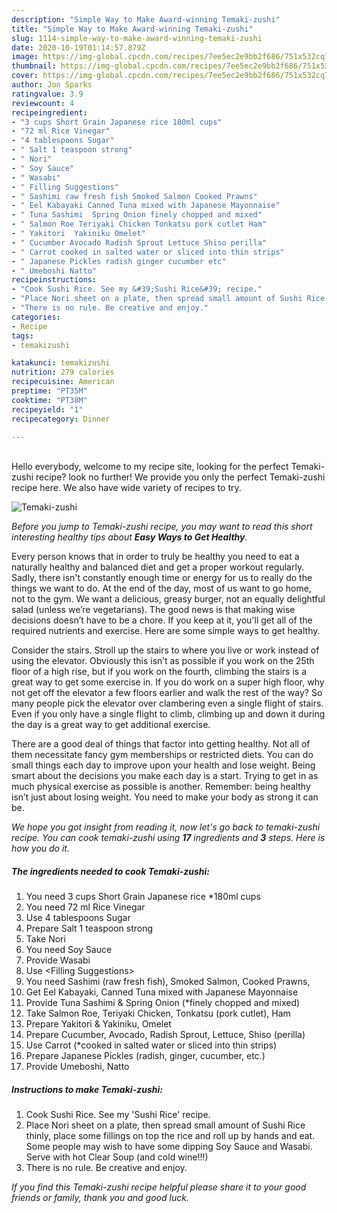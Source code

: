 ```yaml
---
description: "Simple Way to Make Award-winning Temaki-zushi"
title: "Simple Way to Make Award-winning Temaki-zushi"
slug: 1114-simple-way-to-make-award-winning-temaki-zushi
date: 2020-10-19T01:14:57.879Z
image: https://img-global.cpcdn.com/recipes/7ee5ec2e9bb2f686/751x532cq70/temaki-zushi-recipe-main-photo.jpg
thumbnail: https://img-global.cpcdn.com/recipes/7ee5ec2e9bb2f686/751x532cq70/temaki-zushi-recipe-main-photo.jpg
cover: https://img-global.cpcdn.com/recipes/7ee5ec2e9bb2f686/751x532cq70/temaki-zushi-recipe-main-photo.jpg
author: Jon Sparks
ratingvalue: 3.9
reviewcount: 4
recipeingredient:
- "3 cups Short Grain Japanese rice 180ml cups"
- "72 ml Rice Vinegar"
- "4 tablespoons Sugar"
- " Salt 1 teaspoon strong"
- " Nori"
- " Soy Sauce"
- " Wasabi"
- " Filling Suggestions"
- " Sashimi raw fresh fish Smoked Salmon Cooked Prawns"
- " Eel Kabayaki Canned Tuna mixed with Japanese Mayonnaise"
- " Tuna Sashimi  Spring Onion finely chopped and mixed"
- " Salmon Roe Teriyaki Chicken Tonkatsu pork cutlet Ham"
- " Yakitori  Yakiniku Omelet"
- " Cucumber Avocado Radish Sprout Lettuce Shiso perilla"
- " Carrot cooked in salted water or sliced into thin strips"
- " Japanese Pickles radish ginger cucumber etc"
- " Umeboshi Natto"
recipeinstructions:
- "Cook Sushi Rice. See my &#39;Sushi Rice&#39; recipe."
- "Place Nori sheet on a plate, then spread small amount of Sushi Rice thinly, place some fillings on top the rice and roll up by hands and eat. Some people may wish to have some dipping Soy Sauce and Wasabi. Serve with hot Clear Soup (and cold wine!!!)"
- "There is no rule. Be creative and enjoy."
categories:
- Recipe
tags:
- temakizushi

katakunci: temakizushi 
nutrition: 279 calories
recipecuisine: American
preptime: "PT35M"
cooktime: "PT38M"
recipeyield: "1"
recipecategory: Dinner

---
```

<br>
Hello everybody, welcome to my recipe site, looking for the perfect Temaki-zushi recipe? look no further! We provide you only the perfect Temaki-zushi recipe here. We also have wide variety of recipes to try.
<br>


![Temaki-zushi](https://img-global.cpcdn.com/recipes/7ee5ec2e9bb2f686/751x532cq70/temaki-zushi-recipe-main-photo.jpg)

<i>Before you jump to Temaki-zushi recipe, you may want to read this short interesting healthy tips about <strong>Easy Ways to Get Healthy</strong>.</i>

Every person knows that in order to truly be healthy you need to eat a naturally healthy and balanced diet and get a proper workout regularly. Sadly, there isn't constantly enough time or energy for us to really do the things we want to do. At the end of the day, most of us want to go home, not to the gym. We want a delicious, greasy burger, not an equally delightful salad (unless we’re vegetarians). The good news is that making wise decisions doesn’t have to be a chore. If you keep at it, you'll get all of the required nutrients and exercise. Here are some simple ways to get healthy.

Consider the stairs. Stroll up the stairs to where you live or work instead of using the elevator. Obviously this isn’t as possible if you work on the 25th floor of a high rise, but if you work on the fourth, climbing the stairs is a great way to get some exercise in. If you do work on a super high floor, why not get off the elevator a few floors earlier and walk the rest of the way? So many people pick the elevator over clambering even a single flight of stairs. Even if you only have a single flight to climb, climbing up and down it during the day is a great way to get additional exercise. 

There are a good deal of things that factor into getting healthy. Not all of them necessitate fancy gym memberships or restricted diets. You can do small things each day to improve upon your health and lose weight. Being smart about the decisions you make each day is a start. Trying to get in as much physical exercise as possible is another. Remember: being healthy isn’t just about losing weight. You need to make your body as strong it can be. 


<i>We hope you got insight from reading it, now let's go back to temaki-zushi recipe. You can cook temaki-zushi using <strong>17</strong> ingredients and <strong>3</strong> steps. Here is how you do it.
</i>

##### The ingredients needed to cook Temaki-zushi:

1. You need 3 cups Short Grain Japanese rice *180ml cups
1. You need 72 ml Rice Vinegar
1. Use 4 tablespoons Sugar
1. Prepare  Salt 1 teaspoon strong
1. Take  Nori
1. You need  Soy Sauce
1. Provide  Wasabi
1. Use  &lt;Filling Suggestions&gt;
1. You need  Sashimi (raw fresh fish), Smoked Salmon, Cooked Prawns,
1. Get  Eel Kabayaki, Canned Tuna mixed with Japanese Mayonnaise
1. Provide  Tuna Sashimi &amp; Spring Onion (*finely chopped and mixed)
1. Take  Salmon Roe, Teriyaki Chicken, Tonkatsu (pork cutlet), Ham
1. Prepare  Yakitori &amp; Yakiniku, Omelet
1. Prepare  Cucumber, Avocado, Radish Sprout, Lettuce, Shiso (perilla)
1. Use  Carrot (*cooked in salted water or sliced into thin strips)
1. Prepare  Japanese Pickles (radish, ginger, cucumber, etc.)
1. Provide  Umeboshi, Natto


##### Instructions to make Temaki-zushi:

1. Cook Sushi Rice. See my &#39;Sushi Rice&#39; recipe.
1. Place Nori sheet on a plate, then spread small amount of Sushi Rice thinly, place some fillings on top the rice and roll up by hands and eat. Some people may wish to have some dipping Soy Sauce and Wasabi. Serve with hot Clear Soup (and cold wine!!!)
1. There is no rule. Be creative and enjoy.


<i>If you find this Temaki-zushi recipe helpful please share it to your good friends or family, thank you and good luck.</i>
